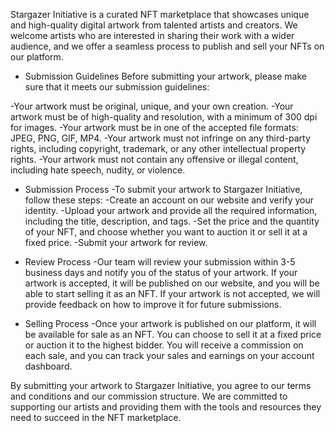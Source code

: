 Stargazer Initiative is a curated NFT marketplace that showcases unique and high-quality digital artwork from talented artists and creators. We welcome artists who are interested in sharing their work with a wider audience, and we offer a seamless process to publish and sell your NFTs on our platform.

* Submission Guidelines
Before submitting your artwork, please make sure that it meets our submission guidelines:

-Your artwork must be original, unique, and your own creation.
-Your artwork must be of high-quality and resolution, with a minimum of 300 dpi for images.
-Your artwork must be in one of the accepted file formats: JPEG, PNG, GIF, MP4.
-Your artwork must not infringe on any third-party rights, including copyright, trademark, or any other intellectual property rights.
-Your artwork must not contain any offensive or illegal content, including hate speech, nudity, or violence.

* Submission Process
-To submit your artwork to Stargazer Initiative, follow these steps:
-Create an account on our website and verify your identity.
-Upload your artwork and provide all the required information, including the title, description, and tags.
-Set the price and the quantity of your NFT, and choose whether you want to auction it or sell it at a fixed price.
-Submit your artwork for review.

* Review Process
-Our team will review your submission within 3-5 business days and notify you of the status of your artwork. If your artwork is accepted, it will be published on our website, and you will be able to start selling it as an NFT. If your artwork is not accepted, we will provide feedback on how to improve it for future submissions.

* Selling Process
-Once your artwork is published on our platform, it will be available for sale as an NFT. You can choose to sell it at a fixed price or auction it to the highest bidder. You will receive a commission on each sale, and you can track your sales and earnings on your account dashboard.

By submitting your artwork to Stargazer Initiative, you agree to our terms and conditions and our commission structure. We are committed to supporting our artists and providing them with the tools and resources they need to succeed in the NFT marketplace.
